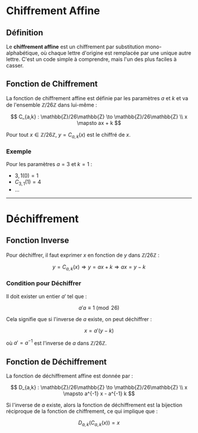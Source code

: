 # Chiffrement Affine

## Définition
Le **chiffrement affine** est un chiffrement par substitution mono-alphabétique, où chaque lettre d'origine est remplacée par une unique autre lettre. C'est un code simple à comprendre, mais l'un des plus faciles à casser.

## Fonction de Chiffrement
La fonction de chiffrement affine est définie par les paramètres $a$ et $k$ et va de l'ensemble $\mathbb{Z}/26\mathbb{Z}$ dans lui-même :

$$
C_{a,k} : \mathbb{Z}/26\mathbb{Z} \to \mathbb{Z}/26\mathbb{Z} \\
x \mapsto ax + k
$$

Pour tout $x \in \mathbb{Z}/26\mathbb{Z}$, $y = C_{a,k}(x)$ est le chiffré de $x$.

### Exemple
Pour les paramètres $a = 3$ et $k = 1$ :
- ${3,1}(0) = 1$
- $C_{3,1}(1) = 4$
- ...

---

# Déchiffrement

## Fonction Inverse
Pour déchiffrer, il faut exprimer $x$ en fonction de $y$ dans $\mathbb{Z}/26\mathbb{Z}$ :

$$
y = C_{a,k}(x) \Rightarrow y = ax + k \Rightarrow ax = y - k
$$

### Condition pour Déchiffrer
Il doit exister un entier $a'$ tel que :

$$
a' a \equiv 1 \pmod{26}
$$

Cela signifie que si l'inverse de $a$ existe, on peut déchiffrer :

$$
x = a' (y - k)
$$

où $a' = a^{-1}$ est l'inverse de $a$ dans $\mathbb{Z}/26\mathbb{Z}$.

## Fonction de Déchiffrement
La fonction de déchiffrement affine est donnée par :

$$
D_{a,k} : \mathbb{Z}/26\mathbb{Z} \to \mathbb{Z}/26\mathbb{Z} \\
x \mapsto a^{-1} x - a^{-1} k
$$

Si l'inverse de $a$ existe, alors la fonction de déchiffrement est la bijection réciproque de la fonction de chiffrement, ce qui implique que :

$$
D_{a,k}(C_{a,k}(x)) = x
$$
